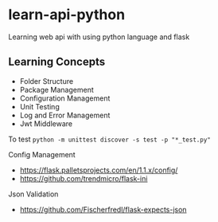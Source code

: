 # learn-api-python
Learning web api with using python language and flask

## Learning Concepts
- Folder Structure
- Package Management
- Configuration Management
- Unit Testing 
- Log and Error Management
- Jwt Middleware

To test
``` python -m unittest discover -s test -p "*_test.py" ```

Config Management
- https://flask.palletsprojects.com/en/1.1.x/config/
- https://github.com/trendmicro/flask-ini

Json Validation 
- https://github.com/Fischerfredl/flask-expects-json
